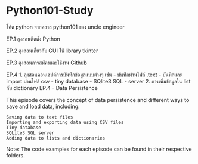 # Python101-Study
โค้ด python จากคลาส python101 ของ uncle engineer

EP.1    ลุงสอนติดตั้ง Python

EP.2    ลุงสอนเกี่ยวกับ GUI ใช้ library tkinter 

EP.3    ลุงสอนการสมัครและใช้งาน Github

EP.4  1. ลุงสอนคอนเซปต์การบันทึกข้อมูลแบบต่างๆ เช่น
        - บันทึกผ่านไฟล์ .text
        - บันทึกและ import ผ่านไฟล์ csv
        - tiny database - SQlite3 SQL
        - server
      2. การเพิ่มข้อมูลใน list กับ dictionary
EP.4 - Data Persistence

This episode covers the concept of data persistence and different ways to save and load data, including:

    Saving data to text files
    Importing and exporting data using CSV files
    Tiny database
    SQLite3 SQL server
    Adding data to lists and dictionaries

Note: The code examples for each episode can be found in their respective folders.
